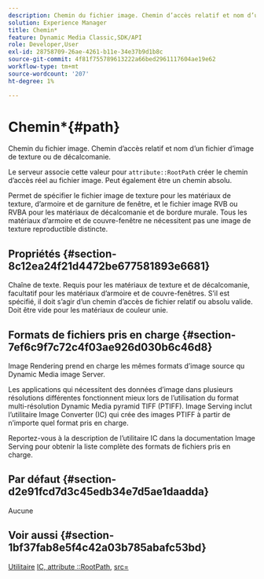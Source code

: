 ```yaml
---
description: Chemin du fichier image. Chemin d’accès relatif et nom d’un fichier d’image de texture ou de décalcomanie.
solution: Experience Manager
title: Chemin*
feature: Dynamic Media Classic,SDK/API
role: Developer,User
exl-id: 28758709-26ae-4261-b11e-34e37b9d1b8c
source-git-commit: 4f81f755789613222a66bed2961117604ae19e62
workflow-type: tm+mt
source-wordcount: '207'
ht-degree: 1%

---
```


# Chemin*{#path}

Chemin du fichier image. Chemin d’accès relatif et nom d’un fichier d’image de texture ou de décalcomanie.

Le serveur associe cette valeur pour `attribute::RootPath` créer le chemin d’accès réel au fichier image. Peut également être un chemin absolu.

Permet de spécifier le fichier image de texture pour les matériaux de texture, d’armoire et de garniture de fenêtre, et le fichier image RVB ou RVBA pour les matériaux de décalcomanie et de bordure murale. Tous les matériaux d’armoire et de couvre-fenêtre ne nécessitent pas une image de texture reproductible distincte.

## Propriétés {#section-8c12ea24f21d4472be677581893e6681}

Chaîne de texte. Requis pour les matériaux de texture et de décalcomanie, facultatif pour les matériaux d’armoire et de couvre-fenêtres. S’il est spécifié, il doit s’agir d’un chemin d’accès de fichier relatif ou absolu valide. Doit être vide pour les matériaux de couleur unie.

## Formats de fichiers pris en charge {#section-7ef6c9f7c72c4f03ae926d030b6c46d8}

Image Rendering prend en charge les mêmes formats d’image source qu Dynamic Media image Server.

Les applications qui nécessitent des données d’image dans plusieurs résolutions différentes fonctionnent mieux lors de l’utilisation du format multi-résolution Dynamic Media pyramid TIFF (PTIFF). Image Serving inclut l’utilitaire Image Converter (IC) qui crée des images PTIFF à partir de n’importe quel format pris en charge.

Reportez-vous à la description de l’utilitaire IC dans la documentation Image Serving pour obtenir la liste complète des formats de fichiers pris en charge.

## Par défaut {#section-d2e91fcd7d3c45edb34e7d5ae1daadda}

Aucune

## Voir aussi {#section-1bf37fab8e5f4c42a03b785abafc53bd}

[Utilitaire](/help/aem-is-ir-api/is-api/is-utils/utilities/r-ic.md) [IC, attribute ::RootPath](/help/aem-is-ir-api/ir-api/material-cat/image-rendering-api-ref/c-ir-material-catalog/c-ir-attributes-reference/r-ir-rootpath.md), [src=](/help/aem-is-ir-api/ir-api/http-protocol/image-rendering-api-ref/c-ir-http-protocol-ref/c-ir-http-protocol-command-reference/r-ir-src.md)
